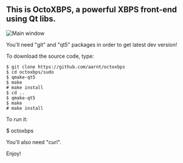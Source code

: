 ## This is OctoXBPS, a powerful XBPS front-end using Qt libs. 

![Main window](https://raw.githubusercontent.com/aarnt/octoxbps/master/octoxbps-mainwindow.png)

You'll need "git" and "qt5" packages in order to get latest dev version!

To download the source code, type:

```
$ git clone https://github.com/aarnt/octoxbps
$ cd octoxbps/sudo
$ qmake-qt5
$ make
# make install
$ cd ..
$ qmake-qt5
$ make
# make install
```

To run it:

$ octoxbps

You'll also need "curl".

Enjoy!
